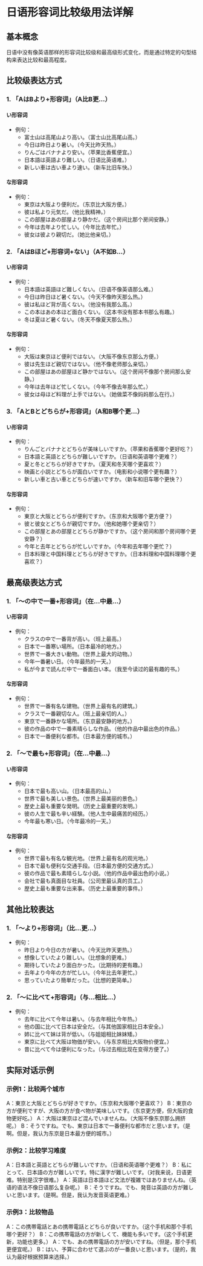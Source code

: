 # 日语形容词比较级用法详解

## 基本概念
日语中没有像英语那样的形容词比较级和最高级形式变化，而是通过特定的句型结构来表达比较和最高程度。

## 比较级表达方式

### 1. 「AはBより+形容词」（A比B更...）

#### い形容词
- 例句：
  - 富士山は高尾山より高い。（富士山比高尾山高。）
  - 今日は昨日より暑い。（今天比昨天热。）
  - りんごはバナナより安い。（苹果比香蕉便宜。）
  - 日本語は英語より難しい。（日语比英语难。）
  - 新しい車は古い車より速い。（新车比旧车快。）

#### な形容词
- 例句：
  - 東京は大阪より便利だ。（东京比大阪方便。）
  - 彼は私より元気だ。（他比我精神。）
  - この部屋はあの部屋より静かだ。（这个房间比那个房间安静。）
  - 今年は去年より忙しい。（今年比去年忙。）
  - 彼女は彼より親切だ。（她比他亲切。）

### 2. 「AはBほど+形容词+ない」（A不如B...）

#### い形容词
- 例句：
  - 日本語は英語ほど難しくない。（日语不像英语那么难。）
  - 今日は昨日ほど暑くない。（今天不像昨天那么热。）
  - 彼は私ほど背が高くない。（他没有我那么高。）
  - この本はあの本ほど面白くない。（这本书没有那本书那么有趣。）
  - 冬は夏ほど暑くない。（冬天不像夏天那么热。）

#### な形容词
- 例句：
  - 大阪は東京ほど便利ではない。（大阪不像东京那么方便。）
  - 彼は先生ほど親切ではない。（他不像老师那么亲切。）
  - この部屋はあの部屋ほど静かではない。（这个房间不像那个房间那么安静。）
  - 今年は去年ほど忙しくない。（今年不像去年那么忙。）
  - 彼女は母ほど料理が上手ではない。（她做菜不像妈妈那么在行。）

### 3. 「AとBとどちらが+形容词」（A和B哪个更...）

#### い形容词
- 例句：
  - りんごとバナナとどちらが美味しいですか。（苹果和香蕉哪个更好吃？）
  - 日本語と英語とどちらが難しいですか。（日语和英语哪个更难？）
  - 夏と冬とどちらが好きですか。（夏天和冬天哪个更喜欢？）
  - 映画と小説とどちらが面白いですか。（电影和小说哪个更有趣？）
  - 新しい車と古い車とどちらが速いですか。（新车和旧车哪个更快？）

#### な形容词
- 例句：
  - 東京と大阪とどちらが便利ですか。（东京和大阪哪个更方便？）
  - 彼と彼女とどちらが親切ですか。（他和她哪个更亲切？）
  - この部屋とあの部屋とどちらが静かですか。（这个房间和那个房间哪个更安静？）
  - 今年と去年とどちらが忙しいですか。（今年和去年哪个更忙？）
  - 日本料理と中国料理とどちらが好きですか。（日本料理和中国料理哪个更喜欢？）

## 最高级表达方式

### 1. 「～の中で一番+形容词」（在...中最...）

#### い形容词
- 例句：
  - クラスの中で一番背が高い。（班上最高。）
  - 日本で一番寒い場所。（日本最冷的地方。）
  - 世界で一番大きい動物。（世界上最大的动物。）
  - 今年一番暑い日。（今年最热的一天。）
  - 私が今まで読んだ中で一番面白い本。（我至今读过的最有趣的书。）

#### な形容词
- 例句：
  - 世界で一番有名な建物。（世界上最有名的建筑。）
  - クラスで一番親切な人。（班上最亲切的人。）
  - 東京で一番静かな場所。（东京最安静的地方。）
  - 彼の作品の中で一番素晴らしな作品。（他的作品中最出色的作品。）
  - 日本で一番便利な都市。（日本最方便的城市。）

### 2. 「～で最も+形容词」（在...中最...）

#### い形容词
- 例句：
  - 日本で最も高い山。（日本最高的山。）
  - 世界で最も美しい景色。（世界上最美丽的景色。）
  - 歴史上最も重要な発明。（历史上最重要的发明。）
  - 彼の人生で最も辛い経験。（他人生中最痛苦的经历。）
  - 今年最も寒い日。（今年最冷的一天。）

#### な形容词
- 例句：
  - 世界で最も有名な観光地。（世界上最有名的观光地。）
  - 日本で最も便利な交通手段。（日本最方便的交通方式。）
  - 彼の作品で最も素晴らしな小説。（他的作品中最出色的小说。）
  - 会社で最も真面目な社員。（公司里最认真的员工。）
  - 歴史上最も重要な出来事。（历史上最重要的事件。）

## 其他比较表达

### 1. 「～より+形容词」（比...更...）
- 例句：
  - 昨日より今日の方が暑い。（今天比昨天更热。）
  - 想像していたより難しい。（比想象的更难。）
  - 期待していたより面白かった。（比期待的更有趣。）
  - 去年より今年の方が忙しい。（今年比去年更忙。）
  - 思っていたより簡単だった。（比想的更简单。）

### 2. 「～に比べて+形容词」（与...相比...）
- 例句：
  - 去年に比べて今年は暑い。（与去年相比今年热。）
  - 他の国に比べて日本は安全だ。（与其他国家相比日本安全。）
  - 姉に比べて妹は背が低い。（与姐姐相比妹妹矮。）
  - 東京に比べて大阪は物価が安い。（与东京相比大阪物价便宜。）
  - 昔に比べて今は便利になった。（与过去相比现在变得方便了。）

## 实际对话示例

### 示例1：比较两个城市
A：東京と大阪とどちらが好きですか。（东京和大阪哪个更喜欢？）
B：東京の方が便利ですが、大阪の方が食べ物が美味しいです。（东京更方便，但大阪的食物更好吃。）
A：大阪は東京ほど混んでいませんね。（大阪不像东京那么拥挤呢。）
B：そうですね。でも、東京は日本で一番便利な都市だと思います。（是啊。但是，我认为东京是日本最方便的城市。）

### 示例2：比较学习难度
A：日本語と英語とどちらが難しいですか。（日语和英语哪个更难？）
B：私にとって、日本語の方が難しいです。特に漢字が難しいです。（对我来说，日语更难。特别是汉字很难。）
A：英語は日本語ほど文法が複雑ではありませんね。（英语的语法不像日语那么复杂呢。）
B：そうですね。でも、発音は英語の方が難しいと思います。（是啊。但是，我认为发音英语更难。）

### 示例3：比较物品
A：この携帯電話とあの携帯電話とどちらが良いですか。（这个手机和那个手机哪个更好？）
B：この携帯電話の方が新しくて、機能も多いです。（这个手机更新，功能也更多。）
A：でも、あの携帯電話の方が安いですね。（但是，那个手机更便宜呢。）
B：はい、予算に合わせて選ぶのが一番良いと思います。（是的，我认为最好根据预算来选择。） 